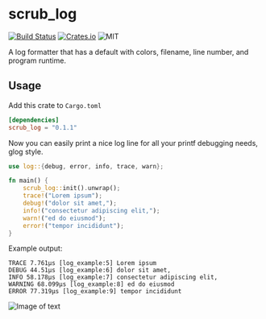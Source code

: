 # scrub_log

[![Build Status][bi]][bl] [![Crates.io][ci]][cl] ![MIT][li]

[bi]: https://travis-ci.org/glalonde/scrub_log.svg?branch=master 
[bl]: https://travis-ci.org/glalonde/scrub_log

[ci]: https://img.shields.io/crates/v/scrub_log.svg
[cl]: https://crates.io/crates/scrub_log/

[li]: https://img.shields.io/badge/license-MIT%2FApache-blue.svg

A log formatter that has a default with colors, filename, line number, and program runtime.

## Usage

Add this crate to `Cargo.toml`

```toml
[dependencies]
scrub_log = "0.1.1"
```

Now you can easily print a nice log line for all your printf debugging needs, glog style.

```rust
use log::{debug, error, info, trace, warn};

fn main() {
    scrub_log::init().unwrap();
    trace!("Lorem ipsum");
    debug!("dolor sit amet,");
    info!("consectetur adipiscing elit,");
    warn!("ed do eiusmod");
    error!("tempor incididunt");
}
```
Example output:
```
TRACE 7.761µs [log_example:5] Lorem ipsum
DEBUG 44.51µs [log_example:6] dolor sit amet,
INFO 58.178µs [log_example:7] consectetur adipiscing elit,
WARNING 68.099µs [log_example:8] ed do eiusmod
ERROR 77.319µs [log_example:9] tempor incididunt
```
![Image of text](https://glalon.de/content/images/2019/12/2019-12-03-194513_670x196_scrot-2.png)